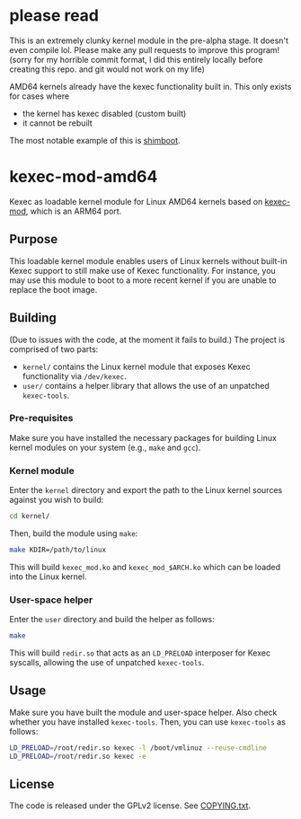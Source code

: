 # please read
This is an extremely clunky kernel module in the pre-alpha stage. It doesn't even compile lol. Please make any pull requests to improve this program!
(sorry for my horrible commit format, I did this entirely locally before creating this repo. and git would not work on my life)

AMD64 kernels already have the kexec functionality built in. This only exists for cases where 
- the kernel has kexec disabled (custom built)
- it cannot be rebuilt

The most notable example of this is [shimboot](https://github.com/ading2210/shimboot).
# kexec-mod-amd64
Kexec as loadable kernel module for Linux AMD64 kernels based on
[kexec-mod](https://github.com/fabianishere/kexec-mod), which is an ARM64 port.

## Purpose
This loadable kernel module enables users of Linux kernels without built-in
Kexec support to still make use of Kexec functionality. For instance, you may
use this module to boot to a more recent kernel if you are unable to replace
the boot image.

## Building
(Due to issues with the code, at the moment it fails to build.)
The project is comprised of two parts:

- `kernel/` contains the Linux kernel module that exposes Kexec functionality
via `/dev/kexec`.
- `user/` contains a helper library that allows the use of an unpatched
`kexec-tools`.

### Pre-requisites
Make sure you have installed the necessary packages for building Linux kernel
modules on your system (e.g., `make` and `gcc`).

### Kernel module
Enter the `kernel` directory and export the path to the Linux kernel sources
against you wish to build:

```bash
cd kernel/
```
Then, build the module using `make`:
```bash
make KDIR=/path/to/linux
```
This will build `kexec_mod.ko` and `kexec_mod_$ARCH.ko` which can be loaded
into the Linux kernel.

### User-space helper
Enter the `user` directory and build the helper as follows:
```bash
make
```
This will build `redir.so` that acts as an `LD_PRELOAD` interposer for Kexec
syscalls, allowing the use of unpatched `kexec-tools`.

## Usage
Make sure you have built the module and user-space helper. Also check whether you
have installed `kexec-tools`. Then, you can use `kexec-tools` as follows:

```bash
LD_PRELOAD=/root/redir.so kexec -l /boot/vmlinuz --reuse-cmdline
LD_PRELOAD=/root/redir.so kexec -e
```

## License
The code is released under the GPLv2 license. See [COPYING.txt](/COPYING.txt).
